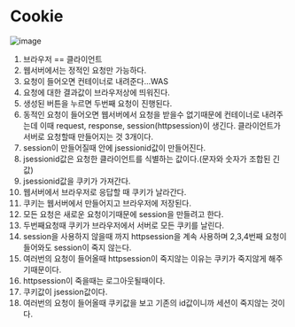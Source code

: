 # Cookie
![image](https://user-images.githubusercontent.com/62687865/141805044-3376b46d-771b-44d5-afec-cb7e21f84dba.png)
1. 브라우저 == 클라이언트
2. 웹서버에서는 정적인 요청만 가능하다.
3. 요청이 들어오면 컨테이너로 내려준다...WAS
4. 요청에 대한 결과값이 브라우저상에 띄워진다.
5. 생성된 버튼을 누르면 두번째 요청이 진행된다.
6. 동적인 요청이 들어오면 웹서버에서 요청을 받을수 없기때문에 컨테이너로 내려주는데 이때 request, response, session(httpsession)이 생긴다. 클라이언트가 서버로 요청할때 만들어지는 것 3개이다.
7. session이 만들어질때 안에 jsessionid값이 만들어진다.
8. jsessionid값은 요청한 클라이언트를 식별하는 값이다.(문자와 숫자가 조합된 긴 값)
9. jsessionid값을 쿠키가 가져간다.
10. 웹서버에서 브라우저로 응답할 때 쿠키가 날라간다.
11. 쿠키는 웹서버에서 만들어지고 브라우저에 저장된다.
12. 모든 요청은 새로운 요청이기때문에 session을 만들려고 한다.
13. 두번째요청때 쿠키가 브라우저에서 서버로 모든 쿠키를 날린다.
14. session을 사용하지 않을때 까지 httpsession을 계속 사용하며 2,3,4번째 요청이 들어와도 session이 죽지 않는다.
15. 여러번의 요청이 들어올때 httpsession이 죽지않는 이유는 쿠키가 죽지않게 해주기때문이다.
16. httpsession이 죽을때는 로그아웃될때이다.
17. 쿠키값이 jsession값이다.
18. 여러번의 요청이 들어올때 쿠키값을 보고 기존의 id값이니까 세션이 죽지않는 것이다.



